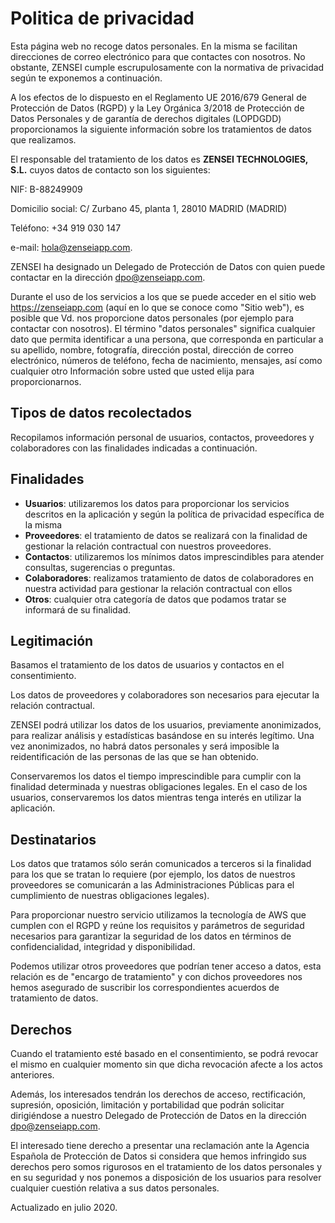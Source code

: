 # Politica de privacidad

Esta página web no recoge datos personales. En la misma se facilitan
direcciones de correo electrónico para que contactes con nosotros. No obstante,
ZENSEI cumple escrupulosamente con la normativa de privacidad según te
exponemos a continuación.

A los efectos de lo dispuesto en el Reglamento UE 2016/679 General de
Protección de Datos (RGPD) y la Ley Orgánica 3/2018 de Protección de
Datos Personales y de garantía de derechos digitales (LOPDGDD)
proporcionamos la siguiente información sobre los tratamientos de datos
que realizamos.

El responsable del tratamiento de los datos es **ZENSEI TECHNOLOGIES,
S.L.** cuyos datos de contacto son los siguientes:

NIF: B-88249909

Domicilio social: C/ Zurbano 45, planta 1, 28010 MADRID (MADRID)

Teléfono: +34 919 030 147

e-mail: hola@zenseiapp.com.

ZENSEI ha designado un Delegado de Protección de Datos con quien puede
contactar en la dirección dpo@zenseiapp.com.

Durante el uso de los servicios a los que se puede acceder en el sitio
web https://zenseiapp.com (aquí en lo que se conoce como \"Sitio web\"),
es posible que Vd. nos proporcione datos personales (por ejemplo para
contactar con nosotros). El término \"datos personales\" significa
cualquier dato que permita identificar a una persona, que corresponda en
particular a su apellido, nombre, fotografía, dirección postal,
dirección de correo electrónico, números de teléfono, fecha de
nacimiento, mensajes, así como cualquier otro Información sobre usted
que usted elija para proporcionarnos.

## Tipos de datos recolectados

Recopilamos información personal de usuarios, contactos, proveedores y
colaboradores con las finalidades indicadas a continuación.

## Finalidades

-   **Usuarios**: utilizaremos los datos para proporcionar los
    servicios descritos en la aplicación y según la política de
    privacidad específica de la misma
-   **Proveedores**: el tratamiento de datos se realizará con la
    finalidad de gestionar la relación contractual con nuestros
    proveedores.
-   **Contactos**: utilizaremos los mínimos datos imprescindibles para
    atender consultas, sugerencias o preguntas.
-   **Colaboradores**: realizamos tratamiento de datos de colaboradores
    en nuestra actividad para gestionar la relación contractual con
    ellos
-   **Otros**: cualquier otra categoría de datos que podamos tratar se
    informará de su finalidad.

## Legitimación

Basamos el tratamiento de los datos de usuarios y contactos en el
consentimiento.

Los datos de proveedores y colaboradores son necesarios para ejecutar la
relación contractual.

ZENSEI podrá utilizar los datos de los usuarios, previamente
anonimizados, para realizar análisis y estadísticas basándose en su
interés legítimo. Una vez anonimizados, no habrá datos personales y será
imposible la reidentificación de las personas de las que se han obtenido.

Conservaremos los datos el tiempo imprescindible para cumplir con la finalidad
determinada y nuestras obligaciones legales. En el caso de los usuarios,
conservaremos los datos mientras tenga interés en utilizar la aplicación. 

## Destinatarios

Los datos que tratamos sólo serán comunicados a terceros si la finalidad
para los que se tratan lo requiere (por ejemplo, los datos de nuestros
proveedores se comunicarán a las Administraciones Públicas para el
cumplimiento de nuestras obligaciones legales).

Para proporcionar nuestro servicio utilizamos la tecnología de AWS que
cumplen con el RGPD y reúne los requisitos y parámetros de seguridad
necesarios para garantizar la seguridad de los datos en términos de
confidencialidad, integridad y disponibilidad.

Podemos utilizar otros proveedores que podrían tener acceso a datos,
esta relación es de "encargo de tratamiento" y con dichos proveedores
nos hemos asegurado de suscribir los correspondientes acuerdos de
tratamiento de datos.

## Derechos

Cuando el tratamiento esté basado en el consentimiento, se podrá revocar
el mismo en cualquier momento sin que dicha revocación afecte a los
actos anteriores.

Además, los interesados tendrán los derechos de acceso, rectificación,
supresión, oposición, limitación y portabilidad que podrán solicitar
dirigiéndose a nuestro Delegado de Protección de Datos en la dirección
dpo@zenseiapp.com.

El interesado tiene derecho a presentar una reclamación ante la Agencia
Española de Protección de Datos si considera que hemos infringido sus
derechos pero somos rigurosos en el tratamiento de los datos personales
y en su seguridad y nos ponemos a disposición de los usuarios para
resolver cualquier cuestión relativa a sus datos personales.

Actualizado en julio 2020.
